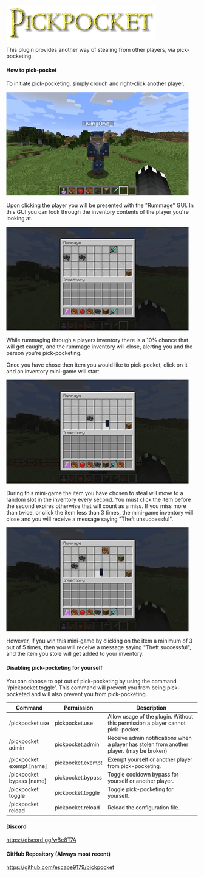 ![Pickpocket logo](resources/pickpocket-logo.png)

This plugin provides another way of stealing from other players, via pick-pocketing.

#### How to pick-pocket
To initiate pick-pocketing, simply crouch and right-click another player.

![Pickpocket crouch](resources/pp-crouch.gif)

Upon clicking the player you will be presented with the "Rummage" GUI.
In this GUI you can look through the inventory contents of the player you're
looking at.

![Pickpocket rummage](resources/pp-rummage.gif)

While rummaging through a players inventory there is a 10% chance that
will get caught, and the rummage inventory will close, alerting you and
the person you're pick-pocketing.

Once you have chose then item you would like to pick-pocket, click on it
and an inventory mini-game will start.

![Pickpocket failure](resources/pp-failure.gif)

During this mini-game the item you have chosen to steal will move to a random
slot in the inventory every second. You must click the item before the second expires
otherwise that will count as a miss. If you miss more than twice, or click the item
less than 3 times, the mini-game inventory will close and you will receive a message
saying "Theft unsuccessful".

![Pickpocket success](resources/pp-success.gif)

However, if you win this mini-game by clicking on the item a minimum of 3 out
of 5 times, then you will receive a message saying "Theft successful", and the item
you stole will get added to your inventory.

#### Disabling pick-pocketing for yourself
You can choose to opt out of pick-pocketing by using the command '/pickpocket toggle'.
This command will prevent you from being pick-pocketed and will also prevent you
from pick-pocketing.

|Command|Permission|Description|
|-------|----------|-----------|
|/pickpocket use|pickpocket.use|Allow usage of the plugin. Without this permission a player cannot pick-pocket.|
|/pickpocket admin|pickpocket.admin|Receive admin notifications when a player has stolen from another player. (may be broken)|
|/pickpocket exempt [name]|pickpocket.exempt|Exempt yourself or another player from pick-pocketing.|
|/pickpocket bypass [name]|pickpocket.bypass|Toggle cooldown bypass for yourself or another player.|
|/pickpocket toggle|pickpocket.toggle|Toggle pick-pocketing for yourself.|
|/pickpocket reload|pickpocket.reload|Reload the configuration file.|

#### Discord
https://discord.gg/wBc8T7A

#### GitHub Repository (Always most recent)
https://github.com/escape9179/pickpocket

